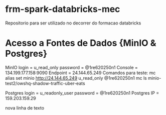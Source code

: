 # frm-spark-databricks-mec
Repositorio para ser utilizado no decorrer do formacao databricks

# Acesso a Fontes de Dados {MinIO & Postgres}

MinIO
login = u_read_only
password = @1re620250n1
Console = 134.199.177.158:9090
Endpoint = 24.144.65.249
Comandos para teste:
mc alias set minio http://24.144.65.249 u_read_only @1re620250n1
mc ls minio-test2/owshq-shadow-traffic-uber-eats


Postgres
login = u_readonly_user 
password = @1re620250n1
Postgres IP = 159.203.159.29

nova linha de texto